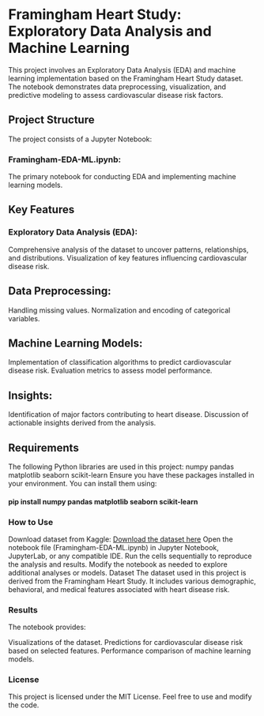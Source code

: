 # Framingham Heart Study: Exploratory Data Analysis and Machine Learning
This project involves an Exploratory Data Analysis (EDA) and machine learning implementation based on the Framingham Heart Study dataset. The notebook demonstrates data preprocessing, visualization, and predictive modeling to assess cardiovascular disease risk factors.

## Project Structure
The project consists of a Jupyter Notebook:

### Framingham-EDA-ML.ipynb:
The primary notebook for conducting EDA and implementing machine learning models.
## Key Features
### Exploratory Data Analysis (EDA):
Comprehensive analysis of the dataset to uncover patterns, relationships, and distributions.
Visualization of key features influencing cardiovascular disease risk.

## Data Preprocessing:
Handling missing values.
Normalization and encoding of categorical variables.
## Machine Learning Models:
Implementation of classification algorithms to predict cardiovascular disease risk.
Evaluation metrics to assess model performance.

## Insights:
Identification of major factors contributing to heart disease.
Discussion of actionable insights derived from the analysis.

## Requirements
The following Python libraries are used in this project:
numpy
pandas
matplotlib
seaborn
scikit-learn
Ensure you have these packages installed in your environment. You can install them using:

#### pip install numpy pandas matplotlib seaborn scikit-learn

### How to Use
Download dataset from Kaggle: [Download the dataset here](https://www.kaggle.com/datasets/aasheesh200/framingham-heart-study-dataset)
Open the notebook file (Framingham-EDA-ML.ipynb) in Jupyter Notebook, JupyterLab, or any compatible IDE.
Run the cells sequentially to reproduce the analysis and results.
Modify the notebook as needed to explore additional analyses or models.
Dataset
The dataset used in this project is derived from the Framingham Heart Study. It includes various demographic, behavioral, and medical features associated with heart disease risk.

### Results
The notebook provides:

Visualizations of the dataset.
Predictions for cardiovascular disease risk based on selected features.
Performance comparison of machine learning models.



### License
This project is licensed under the MIT License. Feel free to use and modify the code.

